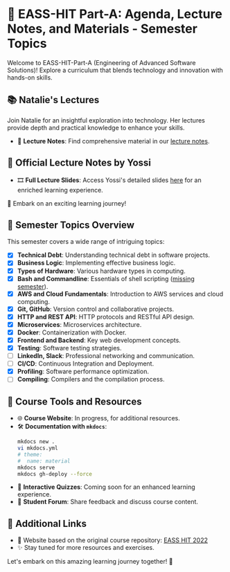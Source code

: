 # 🌟 EASS-HIT Part-A: Agenda, Lecture Notes, and Materials - Semester Topics

Welcome to EASS-HIT-Part-A (Engineering of Advanced Software Solutions)! Explore a curriculum that blends technology and innovation with hands-on skills.

## 📚 Natalie's Lectures

Join Natalie for an insightful exploration into technology. Her lectures provide depth and practical knowledge to enhance your skills.

- 📖 **Lecture Notes**: Find comprehensive material in our [lecture notes](https://github.com/EASS-HIT-2022/lecture-notes/tree/main).

## 📑 Official Lecture Notes by Yossi

- 🎞️ **Full Lecture Slides**: Access Yossi's detailed slides [here](/lectures/all_slides.pdf) for an enriched learning experience.

🚀 Embark on an exciting learning journey!

## 📅 Semester Topics Overview

This semester covers a wide range of intriguing topics:

- [x] **Technical Debt**: Understanding technical debt in software projects.
- [x] **Business Logic**: Implementing effective business logic.
- [x] **Types of Hardware**: Various hardware types in computing.
- [x] **Bash and Commandline**: Essentials of shell scripting ([missing semester](https://missing.csail.mit.edu/2020/course-shell/)).
- [x] **AWS and Cloud Fundamentals**: Introduction to AWS services and cloud computing.
- [x] **Git, GitHub**: Version control and collaborative projects.
- [x] **HTTP and REST API**: HTTP protocols and RESTful API design.
- [x] **Microservices**: Microservices architecture.
- [x] **Docker**: Containerization with Docker.
- [x] **Frontend and Backend**: Key web development concepts.
- [x] **Testing**: Software testing strategies.
- [ ] **LinkedIn, Slack**: Professional networking and communication.
- [ ] **CI/CD**: Continuous Integration and Deployment.
- [x] **Profiling**: Software performance optimization.
- [ ] **Compiling**: Compilers and the compilation process.

## 🔧 Course Tools and Resources

- 🌐 **Course Website**: In progress, for additional resources.
- 🛠️ **Documentation with `mkdocs`**:
    ```bash
    mkdocs new .
    vi mkdocs.yml
    # theme:
    #  name: material
    mkdocs serve
    mkdocs gh-deploy --force
    ```
- 📝 **Interactive Quizzes**: Coming soon for an enhanced learning experience.
- 💬 **Student Forum**: Share feedback and discuss course content.

## 📢 Additional Links

- 🏫 Website based on the original course repository: [EASS HIT 2022](https://eass-hit-2022.github.io/Part-A/)
- ✨ Stay tuned for more resources and exercises.

Let's embark on this amazing learning journey together! 🌈
